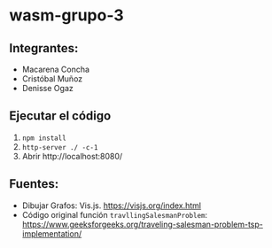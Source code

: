 # wasm-grupo-3

## Integrantes: 

- Macarena Concha
- Cristóbal Muñoz
- Denisse Ogaz

## Ejecutar el código

1. `npm install`
2. `http-server ./ -c-1`
3. Abrir http://localhost:8080/

## Fuentes: 

* Dibujar Grafos: Vis.js. https://visjs.org/index.html
* Código original función `travllingSalesmanProblem`: https://www.geeksforgeeks.org/traveling-salesman-problem-tsp-implementation/
